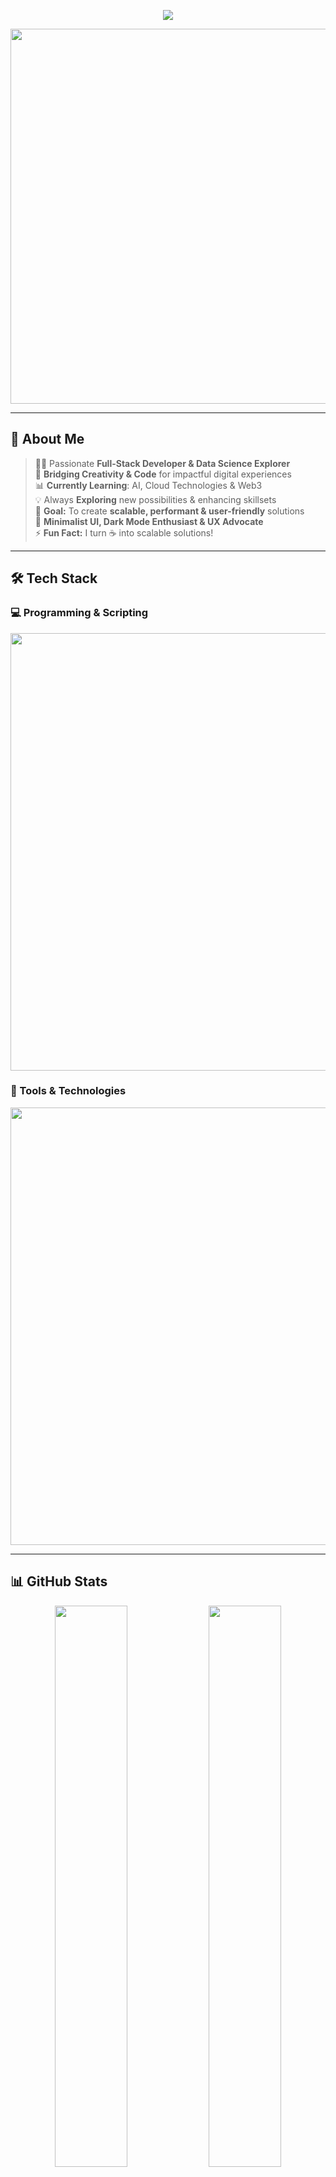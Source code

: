 <p align="center">
  <img src="https://readme-typing-svg.herokuapp.com?font=Fira+Code&size=28&pause=1000&color=36BCF7&width=600&lines=Hello,+I'm+Bhavesh+Solanki!;🚀+%7C+Data+Science+Enthusiast;✨+%7C+Innovating+Through+Code!;🔥+%7C+Building+Scalable+Tech!">
</p>

<p align="center">
  <img src="https://media.giphy.com/media/qgQUggAC3Pfv687qPC/giphy.gif" width="600">
</p>

---

## 🚀 About Me  

> 🧑‍💻 Passionate **Full-Stack Developer & Data Science Explorer**  
> 🌟 **Bridging Creativity & Code** for impactful digital experiences  
> 📊 **Currently Learning**: AI, Cloud Technologies & Web3  
> 💡 Always **Exploring** new possibilities & enhancing skillsets  
> 🎯 **Goal:** To create **scalable, performant & user-friendly** solutions  
> 🎨 **Minimalist UI, Dark Mode Enthusiast & UX Advocate**  
> ⚡ **Fun Fact:** I turn ☕ into scalable solutions!  

---

## 🛠️ Tech Stack  

### 💻 Programming & Scripting  
<p align="center">
  <img src="https://skillicons.dev/icons?i=python,c,cpp,html,css,js,react,nextjs,tailwind,nodejs,express,mongodb,postgres" width="700" />
</p>

### 🔧 Tools & Technologies  
<p align="center">
  <img src="https://skillicons.dev/icons?i=git,github,vscode,linux,figma,postman,docker,aws,vercel" width="700" />
</p>

---

## 📊 GitHub Stats  

<p align="center">
  <img src="https://github-readme-streak-stats.herokuapp.com?user=bhaveshsolanki159-codex&theme=github-dark-blue&hide_border=true&border_radius=10" width="48%" />
  <img src="https://github-readme-stats.vercel.app/api?username=bhaveshsolanki159-codex&show_icons=true&theme=github_dark&hide_border=true&border_radius=10" width="48%" />
</p>

<p align="center">
  <img src="https://github-profile-summary-cards.vercel.app/api/cards/repos-per-language?username=bhaveshsolanki159-codex&theme=radical" width="48%">
  <img src="https://github-profile-summary-cards.vercel.app/api/cards/most-commit-language?username=bhaveshsolanki159-codex&theme=radical" width="48%">
</p>

---

## 🔥 Achievements & Activity  

<p align="center">
  <img src="https://github-profile-trophy.vercel.app/?username=bhaveshsolanki159-codex&theme=radical&no-frame=true&margin-w=10" width="80%" />
</p>

<p align="center">
  <img src="https://github-readme-activity-graph.vercel.app/graph?username=bhaveshsolanki159-codex&bg_color=000000&color=36BCF7&line=36BCF7&point=FFFFFF&area=true&hide_border=true" width="100%"/>
</p>

---

## 🌎 Connect & Collaborate 🚀  

<p align="center">
  <a href="https://github.com/bhaveshsolanki159-codex" target="_blank" title="GitHub">
    <img src="https://img.shields.io/badge/GitHub-171515?style=for-the-badge&logo=github&logoColor=white" />
  </a>
  <a href="https://www.linkedin.com/in/bhavesh-solanki-5bb6b8325" target="_blank" title="LinkedIn">
    <img src="https://img.shields.io/badge/LinkedIn-0A66C2?style=for-the-badge&logo=linkedin&logoColor=white" />
  </a>
  <a href="mailto:bhaveshsolankibj159@gmail.com" target="_blank" title="Email">
    <img src="https://img.shields.io/badge/Email-D14836?style=for-the-badge&logo=gmail&logoColor=white" />
  </a>
</p>

---

### 🎯 **"Innovate, Code & Build the Future!"** 🚀  

<p align="center">
  <img src="https://media.giphy.com/media/ZVik7pBtu9dNS/giphy.gif" width="600">
</p>
"""

# Write to README.md
with open("README.md", "w", encoding="utf-8") as file:
    file.write(readme_content)

print("README.md has been generated successfully!")
